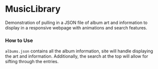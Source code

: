 # MusicLibrary

Demonstration of pulling in a JSON file of album art and information to display in a responsive webpage with animations and search features.

### How to Use
`albums.json` contains all the album information, site will handle displaying the art and information. Additionally, the search at the top will allow for sifting through the entries.
